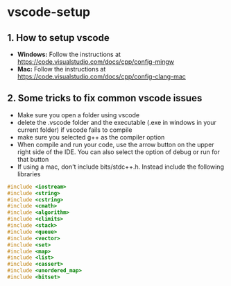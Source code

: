 # vscode-setup
## 1. How to setup vscode
- **Windows:** Follow the instructions at https://code.visualstudio.com/docs/cpp/config-mingw
- **Mac:** Follow the instructions at https://code.visualstudio.com/docs/cpp/config-clang-mac


## 2. Some tricks to fix common vscode issues
- Make sure you open a folder using vscode
- delete the .vscode folder and the executable (.exe in windows in your current folder) if vscode fails to compile
- make sure you selected g++ as the compiler option
- When compile and run your code, use the arrow button on the upper right side of the IDE. You can also select the option of debug or run for that button
- If using a mac, don't include bits/stdc++.h. Instead include the following libraries
```c++
#include <iostream>
#include <string>
#include <cstring>
#include <cmath>
#include <algorithm>
#include <climits>
#include <stack>
#include <queue>
#include <vector>
#include <set>
#include <map>
#include <list>
#include <cassert>
#include <unordered_map>
#include <bitset>
``` 